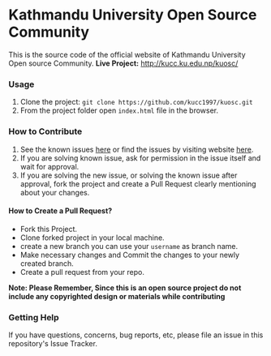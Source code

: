 # Kathmandu University Open Source Community
This is the source code of the official website of Kathmandu University Open source Community.
**Live Project:** http://kucc.ku.edu.np/kuosc/ 

### Usage
1. Clone the project: ```git clone https://github.com/kucc1997/kuosc.git```
2. From the project folder open ```index.html``` file in the browser.

### How to Contribute
1. See the known issues [here](https://github.com/kucc1997/kuosc/issues) or find the issues by visiting website [here](http://kucc.ku.edu.np/kuosc/ ).
2. If you are solving known issue, ask for permission in the issue itself and wait for approval.
3. If you are solving the new issue, or solving the known issue after approval, fork the project and create a Pull Request clearly mentioning about your changes.

#### How to Create a Pull Request?
- Fork this Project.
- Clone forked project in your local machine.
- create a new branch you can use your ```username``` as branch name.
- Make necessary changes and Commit the changes to your newly created branch.
- Create a pull request from your repo.

**Note: Please Remember, Since this is an open source project do not include any copyrighted design or materials while contributing**

### Getting Help
If you have questions, concerns, bug reports, etc, please file an issue in this repository's Issue Tracker.
